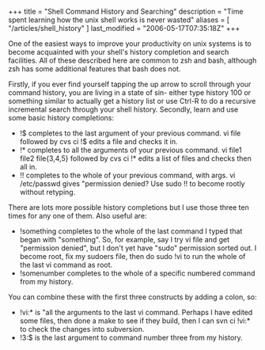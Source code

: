 +++
title = "Shell Command History and Searching"
description = "Time spent learning how the unix shell works is never wasted"
aliases = [ "/articles/shell_history" ]
last_modified = "2006-05-17T07:35:18Z"
+++


One of the easiest ways to improve your productivity on unix systems is
to become acquainted with your shell's history completion and search
facilities. All of these described here are common to zsh and bash,
although zsh has some additional features that bash does not.

Firstly, if you ever find yourself tapping the up arrow to scroll
through your command history, you are living in a state of sin- either
type history 100 or something similar to actually get a history list or
use Ctrl-R to do a recursive incremental search through your shell
history. Secondly, learn and use some basic history completions:
* !$ completes to the last argument of your previous command. vi file
followed by cvs ci !$ edits a file and checks it in.
* !* completes to all the arguments of your previous command. vi
file1 file2 file{3,4,5} followed by cvs ci !* edits a list of files
and checks then all in.
* !! completes to the whole of your previous command, with args. vi
/etc/passwd gives "permission denied? Use sudo !! to become rootly
without retyping.

There are lots more possible history completions but I use those three
ten times for any one of them. Also useful are:
* !something completes to the whole of the last command I typed that
began with "something". So, for example, say I try vi file and get
"permission denied", but I don't yet have "sudo" permission sorted
out. I become root, fix my sudoers file, then do sudo !vi to run
the whole of the last vi command as root.
* !somenumber completes to the whole of a specific numbered command
from my history.

You can combine these with the first three constructs by adding a
colon, so:
* !vi:* is "all the arguments to the last vi command. Perhaps I have
edited some files, then done a make to see if they build, then I
can svn ci !vi:* to check the changes into subversion.
* !3:$ is the last argument to command number three from my history.

[1]: http://www.uncarved.com/articles/shell_history
[2]: http://www.uncarved.com/
[3]: http://www.uncarved.com/articles/contact
[4]: http://www.uncarved.com/login/
[5]: http://www.uncarved.com/tags/computers
